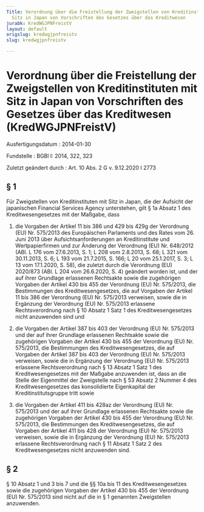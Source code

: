 ```yaml
---
Title: Verordnung über die Freistellung der Zweigstellen von Kreditinstituten mit
  Sitz in Japan von Vorschriften des Gesetzes über das Kreditwesen
jurabk: KredWGJPNFreistV
layout: default
origslug: kredwgjpnfreistv
slug: kredwgjpnfreistv

---
```


# Verordnung über die Freistellung der Zweigstellen von Kreditinstituten mit Sitz in Japan von Vorschriften des Gesetzes über das Kreditwesen (KredWGJPNFreistV)

Ausfertigungsdatum
:   2014-01-30

Fundstelle
:   BGBl I: 2014, 322, 323

Zuletzt geändert durch
:   Art. 10 Abs. 2 G v. 9.12.2020 I 2773


## § 1

Für Zweigstellen von Kreditinstituten mit Sitz in Japan, die der Aufsicht der japanischen Financial Services Agency unterstehen, gilt § 1a Absatz 1 des Kreditwesengesetzes mit der Maßgabe, dass

1.  die Vorgaben der Artikel 11 bis 386 und 429 bis 429g der Verordnung (EU) Nr. 575/2013 des Europäischen Parlaments und des Rates vom 26. Juni 2013 über Aufsichtsanforderungen an Kreditinstitute und Wertpapierfirmen und zur Änderung der Verordnung (EU) Nr. 648/2012 (ABl. L 176 vom 27.6.2013, S. 1; L 208 vom 2.8.2013, S. 68; L 321 vom 30.11.2013, S. 6; L 193 vom 21.7.2015, S. 166; L 20 vom 25.1.2017, S. 3; L 13 vom 17.1.2020, S. 58), die zuletzt durch die Verordnung (EU) 2020/873 (ABl. L 204 vom 26.6.2020, S. 4) geändert worden ist, und der auf ihrer Grundlage erlassenen Rechtsakte sowie die zugehörigen Vorgaben der Artikel 430 bis 455 der Verordnung (EU) Nr. 575/2013, die Bestimmungen des Kreditwesengesetzes, die auf Vorgaben der Artikel 11 bis 386 der Verordnung (EU) Nr. 575/2013 verweisen, sowie die in Ergänzung der Verordnung (EU) Nr. 575/2013 erlassene Rechtsverordnung nach § 10 Absatz 1 Satz 1 des Kreditwesengesetzes nicht anzuwenden sind und


2.  die Vorgaben der Artikel 387 bis 403 der Verordnung (EU) Nr. 575/2013 und der auf ihrer Grundlage erlassenen Rechtsakte sowie die zugehörigen Vorgaben der Artikel 430 bis 455 der Verordnung (EU) Nr. 575/2013, die Bestimmungen des Kreditwesengesetzes, die auf Vorgaben der Artikel 387 bis 403 der Verordnung (EU) Nr. 575/2013 verweisen, sowie die in Ergänzung der Verordnung (EU) Nr. 575/2013 erlassene Rechtsverordnung nach § 13 Absatz 1 Satz 1 des Kreditwesengesetzes mit der Maßgabe anzuwenden ist, dass an die Stelle der Eigenmittel der Zweigstelle nach § 53 Absatz 2 Nummer 4 des Kreditwesengesetzes das konsolidierte Eigenkapital der Kreditinstitutsgruppe tritt sowie


3.  die Vorgaben der Artikel 411 bis 428az der Verordnung (EU) Nr. 575/2013 und der auf ihrer Grundlage erlassenen Rechtsakte sowie die zugehörigen Vorgaben der Artikel 430 bis 455 der Verordnung (EU) Nr. 575/2013, die Bestimmungen des Kreditwesengesetzes, die auf Vorgaben der Artikel 411 bis 428 der Verordnung (EU) Nr. 575/2013 verweisen, sowie die in Ergänzung der Verordnung (EU) Nr. 575/2013 erlassene Rechtsverordnung nach § 11 Absatz 1 Satz 2 des Kreditwesengesetzes nicht anzuwenden sind.





## § 2

§ 10 Absatz 1 und 3 bis 7 und die §§ 10a bis 11 des Kreditwesengesetzes sowie die zugehörigen Vorgaben der Artikel 430 bis 455 der Verordnung (EU) Nr. 575/2013 sind nicht auf die in § 1 genannten Zweigstellen anzuwenden.

